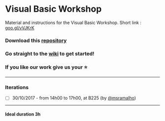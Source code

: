 # Visual Basic Workshop
Material and instructions for the Visual Basic Workshop. Short link : [goo.gl/vVJKrK](https://goo.gl/vVJKrK)

### Download this [repository](https://github.com/ieeeupsb/workshop-vb/archive/master.zip)

### Go straight to the [wiki](https://github.com/ieeeupsb/workshop-vb/wiki) to get started!

### If you like our work give us your :star:

---
### Iterations

 - [ ] 30/10/2017 - from 14h00 to 17h00, at B225 (by [@msramalho](https://github.com/msramalho))
 
---

#### Ideal duration 3h
